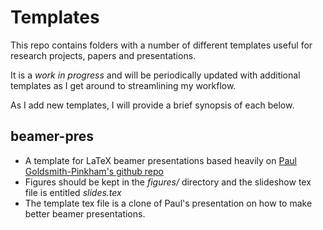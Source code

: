 Templates 
=========

This repo contains folders with a number of different templates useful for research projects, papers and presentations. 

It is a *work in progress* and will be periodically updated with additional templates as I get around to streamlining my workflow.

As I add new templates, I will provide a brief synopsis of each below.


beamer-pres
------------

- A template for LaTeX beamer presentations based heavily on [Paul Goldsmith-Pinkham's github repo](https://github.com/paulgp/beamer-tips)
- Figures should be kept in the *figures/* directory and the slideshow tex file is entitled *slides.tex*
- The template tex file is a clone of Paul's presentation on how to make better beamer presentations.
